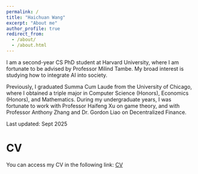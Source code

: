 ```yaml
---
permalink: /
title: "Haichuan Wang"
excerpt: "About me"
author_profile: true
redirect_from: 
  - /about/
  - /about.html
---
```


I am a second-year CS PhD student at Harvard University, where I am fortunate to be advised by Professor Milind Tambe. My broad interest is studying how to integrate AI into society. 

Previously, I graduated Summa Cum Laude from the University of Chicago, where I obtained a triple major in Computer Science (Honors), Economics (Honors), and Mathematics. During my undergraduate years, I was fortunate to work with Professor Haifeng Xu on game theory, and with Professor Anthony Zhang and Dr. Gordon Liao on Decentralized Finance.

Last updated: Sept 2025

CV
======

You can access my CV in the following link: [CV](https://www.dropbox.com/scl/fi/fjmtpxk3fxauk5xg9e9x4/Haichuan_CV_Sept2025.pdf?rlkey=bczxk277ycpx0ltgjdzbpvq1e&st=4q2c9rgk&dl=0)


